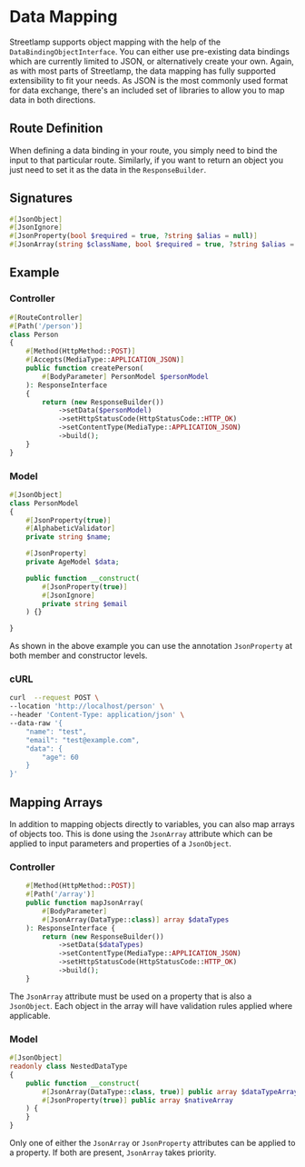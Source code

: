 # Data Mapping

Streetlamp supports object mapping with the help of the `DataBindingObjectInterface`.
You can either use pre-existing data bindings which are currently limited to JSON, or alternatively create your own.
Again, as with most parts of Streetlamp, the data mapping has fully supported extensibility to fit your needs.
As JSON is the most commonly used format for data exchange, there's an included set of libraries to allow you to map data in both directions.

## Route Definition

When defining a data binding in your route, you simply need to bind the input to that particular route.
Similarly, if you want to return an object you just need to set it as the data in the `ResponseBuilder`.

## Signatures

```php
#[JsonObject]
#[JsonIgnore]
#[JsonProperty(bool $required = true, ?string $alias = null)]
#[JsonArray(string $className, bool $required = true, ?string $alias = null)]
```

## Example

### Controller

```php
#[RouteController]
#[Path('/person')]
class Person
{
    #[Method(HttpMethod::POST)]
    #[Accepts(MediaType::APPLICATION_JSON)]
    public function createPerson(
        #[BodyParameter] PersonModel $personModel
    ): ResponseInterface
    {
        return (new ResponseBuilder())
            ->setData($personModel)
            ->setHttpStatusCode(HttpStatusCode::HTTP_OK)
            ->setContentType(MediaType::APPLICATION_JSON)
            ->build();
    }
}

```

### Model

```php
#[JsonObject]
class PersonModel
{
    #[JsonProperty(true)]
    #[AlphabeticValidator]
    private string $name;

    #[JsonProperty]
    private AgeModel $data;

    public function __construct(
        #[JsonProperty(true)]
        #[JsonIgnore]
        private string $email
    ) {}

}
```

As shown in the above example you can use the annotation `JsonProperty` at both member and constructor levels.

### cURL

```sh
curl  --request POST \
--location 'http://localhost/person' \
--header 'Content-Type: application/json' \
--data-raw '{
    "name": "test",
    "email": "test@example.com",
    "data": {
        "age": 60
    }
}'
```

## Mapping Arrays

In addition to mapping objects directly to variables, you can also map arrays of objects too.
This is done using the `JsonArray` attribute which can be applied to input parameters and properties of a `JsonObject`.

### Controller

```php
    #[Method(HttpMethod::POST)]
    #[Path('/array')]
    public function mapJsonArray(
        #[BodyParameter]
        #[JsonArray(DataType::class)] array $dataTypes
    ): ResponseInterface {
        return (new ResponseBuilder())
            ->setData($dataTypes)
            ->setContentType(MediaType::APPLICATION_JSON)
            ->setHttpStatusCode(HttpStatusCode::HTTP_OK)
            ->build();
    }
```

The `JsonArray` attribute must be used on a property that is also a `JsonObject`. Each object in the array will have validation rules applied where applicable.

### Model

```php
#[JsonObject]
readonly class NestedDataType
{
    public function __construct(
        #[JsonArray(DataType::class, true)] public array $dataTypeArray,
        #[JsonProperty(true)] public array $nativeArray
    ) {
    }
}
```

Only one of either the `JsonArray` or `JsonProperty` attributes can be applied to a property. If both are present, `JsonArray` takes priority.
